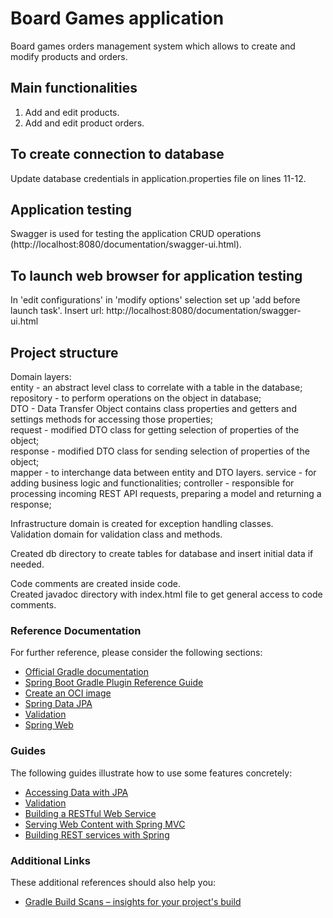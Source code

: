 # Board Games application

Board games orders management system which allows to create and modify products and orders.

## Main functionalities

1. Add and edit products.
2. Add and edit product orders.

## To create connection to database
Update database credentials in application.properties file on lines 11-12.

## Application testing
Swagger is used for testing the application CRUD operations (http://localhost:8080/documentation/swagger-ui.html).

## To launch web browser for application testing
In 'edit configurations' in 'modify options' selection set up 'add before launch task'.
Insert url: http://localhost:8080/documentation/swagger-ui.html

## Project structure
Domain layers:  
entity - an abstract level class to correlate with a table in the database;  
repository - to perform operations on the object in database;  
DTO - Data Transfer Object contains class properties and getters and settings methods for accessing those properties;  
request - modified DTO class for getting selection of properties of the object;  
response - modified DTO class for sending selection of properties of the object;  
mapper - to interchange data between entity and DTO layers.
service - for adding business logic and functionalities;
controller - responsible for processing incoming REST API requests, preparing a model and returning a response;  

Infrastructure domain is created for exception handling classes.  
Validation domain for validation class and methods.  
  
Created db directory to create tables for database and insert initial data if needed.  
  
Code comments are created inside code.  
Created javadoc directory with index.html file to get general access to code comments.  
  
  
  
### Reference Documentation

For further reference, please consider the following sections:

* [Official Gradle documentation](https://docs.gradle.org)
* [Spring Boot Gradle Plugin Reference Guide](https://docs.spring.io/spring-boot/docs/2.7.5/gradle-plugin/reference/html/)
* [Create an OCI image](https://docs.spring.io/spring-boot/docs/2.7.5/gradle-plugin/reference/html/#build-image)
* [Spring Data JPA](https://docs.spring.io/spring-boot/docs/2.7.5/reference/htmlsingle/#data.sql.jpa-and-spring-data)
* [Validation](https://docs.spring.io/spring-boot/docs/2.7.5/reference/htmlsingle/#io.validation)
* [Spring Web](https://docs.spring.io/spring-boot/docs/2.7.5/reference/htmlsingle/#web)

### Guides

The following guides illustrate how to use some features concretely:

* [Accessing Data with JPA](https://spring.io/guides/gs/accessing-data-jpa/)
* [Validation](https://spring.io/guides/gs/validating-form-input/)
* [Building a RESTful Web Service](https://spring.io/guides/gs/rest-service/)
* [Serving Web Content with Spring MVC](https://spring.io/guides/gs/serving-web-content/)
* [Building REST services with Spring](https://spring.io/guides/tutorials/rest/)

### Additional Links

These additional references should also help you:

* [Gradle Build Scans – insights for your project's build](https://scans.gradle.com#gradle)

